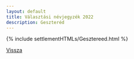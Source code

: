 ```yaml
---
layout: default
title: Választási névjegyzék 2022
description: Geszteréd
---
```


{% include settlementHTMLs/Gesztereed.html %}

[Vissza](../)